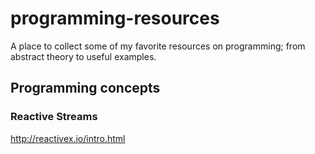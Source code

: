 # programming-resources
A place to collect some of my favorite resources on programming; from abstract theory to useful examples.



## Programming concepts

### Reactive Streams
http://reactivex.io/intro.html
